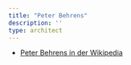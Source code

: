 ```yaml
---
title: "Peter Behrens"
description: ''
type: architect
---
```


* [Peter Behrens in der Wikipedia](https://de.wikipedia.org/wiki/Peter_Behrens)

